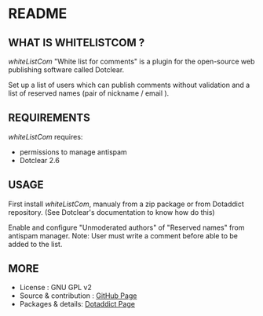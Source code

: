 # README

## WHAT IS WHITELISTCOM ?

_whiteListCom_ "White list for comments" is a plugin for the open-source 
web publishing software called Dotclear.

Set up a list of users which can publish comments without validation 
and a list of reserved names (pair of nickname / email ).

## REQUIREMENTS

_whiteListCom_ requires: 

 * permissions to manage antispam
 * Dotclear 2.6

## USAGE

First install _whiteListCom_, manualy from a zip package or from 
Dotaddict repository. (See Dotclear's documentation to know how do this)

Enable and configure "Unmoderated authors" of "Reserved names" 
from antispam manager.
Note: User must write a comment before able to be added to the list.

## MORE

 * License : GNU GPL v2
 * Source & contribution : [GitHub Page](https://github.com/JcDenis/whiteListCom)
 * Packages & details:  [Dotaddict Page](https://plugins.dotaddict.org/dc2/details/whiteListCom)